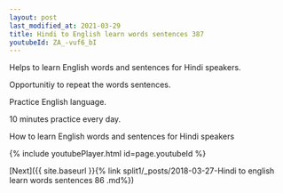 ```yaml
---
layout: post
last_modified_at: 2021-03-29
title: Hindi to English learn words sentences 387 
youtubeId: ZA_-vuf6_bI
---
```

 
 
Helps to learn English words and sentences for Hindi speakers.

Opportunitiy to repeat the words sentences. 

Practice English language. 
 
10 minutes practice every day. 
 
How to learn English words and sentences for Hindi speakers 
 
{% include youtubePlayer.html id=page.youtubeId %}
 
 
[Next]({{ site.baseurl }}{% link  split1/_posts/2018-03-27-Hindi to english learn words sentences 86 .md%})
 
